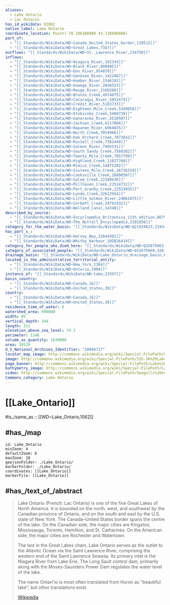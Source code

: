 ```yaml
---
aliases:
  - Lake Ontario
  - Lac Ontario
has_id_wikidata: Q1062
native_label: Lake Ontario
coordinate_location: Point(-78.106388888 43.728888888)
part_of:
  - "[[_Standards/WikiData/WD~Canada_United_States_border,119515]]"
  - "[[_Standards/WikiData/WD~Great_Lakes,7347]]"
outflows: "[[_Standards/WikiData/WD~St._Lawrence_River,134750]]"
inflows:
  - "[[_Standards/WikiData/WD~Niagara_River,182343]]"
  - "[[_Standards/WikiData/WD~Black_River,880495]]"
  - "[[_Standards/WikiData/WD~Don_River,954870]]"
  - "[[_Standards/WikiData/WD~Genesee_River,1422687]]"
  - "[[_Standards/WikiData/WD~Humber_River,1546192]]"
  - "[[_Standards/WikiData/WD~Oswego_River,2036553]]"
  - "[[_Standards/WikiData/WD~Rouge_River,2169206]]"
  - "[[_Standards/WikiData/WD~Bronte_Creek,4974075]]"
  - "[[_Standards/WikiData/WD~Cataraqui_River,5051479]]"
  - "[[_Standards/WikiData/WD~Credit_River,5183733]]"
  - "[[_Standards/WikiData/WD~Eighteen_Mile_Creek,5349056]]"
  - "[[_Standards/WikiData/WD~Etobicoke_Creek,5404739]]"
  - "[[_Standards/WikiData/WD~Ganaraska_River,5520507]]"
  - "[[_Standards/WikiData/WD~Jackson_Creek,6117066]]"
  - "[[_Standards/WikiData/WD~Napanee_River,6964835]]"
  - "[[_Standards/WikiData/WD~North_Creek,7054966]]"
  - "[[_Standards/WikiData/WD~Oak_Orchard_Creek,7073641]]"
  - "[[_Standards/WikiData/WD~Russell_Creek,7381440]]"
  - "[[_Standards/WikiData/WD~Salmon_River,7405531]]"
  - "[[_Standards/WikiData/WD~South_Sandy_Creek,7568382]]"
  - "[[_Standards/WikiData/WD~Twenty_Mile_Creek,7857799]]"
  - "[[_Standards/WikiData/WD~Highland_Creek,11027760]]"
  - "[[_Standards/WikiData/WD~Mimico_Creek,14875302]]"
  - "[[_Standards/WikiData/WD~Sixteen_Mile_Creek,16736319]]"
  - "[[_Standards/WikiData/WD~Cooksville_Creek,16890587]]"
  - "[[_Standards/WikiData/WD~Salem_Creek,22389438]]"
  - "[[_Standards/WikiData/WD~Millhaven_Creek,22514732]]"
  - "[[_Standards/WikiData/WD~Port_Granby_Creek,22553935]]"
  - "[[_Standards/WikiData/WD~Lynde_Creek,22612954]]"
  - "[[_Standards/WikiData/WD~Little_Salmon_River,24061075]]"
  - "[[_Standards/WikiData/WD~Corbett_Creek,39791932]]"
  - "[[_Standards/WikiData/WD~Welland_Canal,14348]]"
described_by_source:
  - "[[_Standards/WikiData/WD~Encyclopædia_Britannica_11th_edition,867541]]"
  - "[[_Standards/WikiData/WD~The_Nuttall_Encyclopædia,3181656]]"
category_for_the_water_basin: "[[_Standards/WikiData/WD~Q21934623,21934623]]"
has_part_s_:
  - "[[_Standards/WikiData/WD~Horsey_Bay,22644301]]"
  - "[[_Standards/WikiData/WD~Whitby_Harbour,105826410]]"
category_for_people_who_died_here: "[[_Standards/WikiData/WD~Q32675663,32675663]]"
category_of_associated_people: "[[_Standards/WikiData/WD~Q32675669,32675669]]"
drainage_basin: "[[_Standards/WikiData/WD~Lake_Ontario_drainage_basin,63346276]]"
located_in_the_administrative_territorial_entity:
  - "[[_Standards/WikiData/WD~New_York,1384]]"
  - "[[_Standards/WikiData/WD~Ontario,1904]]"
instance_of: "[[_Standards/WikiData/WD~lake,23397]]"
basin_country:
  - "[[_Standards/WikiData/WD~Canada,16]]"
  - "[[_Standards/WikiData/WD~United_States,30]]"
country:
  - "[[_Standards/WikiData/WD~Canada,16]]"
  - "[[_Standards/WikiData/WD~United_States,30]]"
residence_time_of_water: 6
watershed_area: 690000
width: 85
vertical_depth: 244
length: 311
elevation_above_sea_level: 74.1
perimeter: 1146
volume_as_quantity: 1639000
area: 18529
U_S_National_Archives_Identifier: "10046717"
locator_map_image: http://commons.wikimedia.org/wiki/Special:FilePath/Great%20Lakes%20Lake%20Ontario.png
image: http://commons.wikimedia.org/wiki/Special:FilePath/ISS-36%20Lake%20Ontario%20%28horizontal%29.jpg
page_banner: http://commons.wikimedia.org/wiki/Special:FilePath/Lake%20Ontario%20banner.jpg
bathymetry_image: http://commons.wikimedia.org/wiki/Special:FilePath/Lake%20Ontario%20bathymetry%20map.png
video: http://commons.wikimedia.org/wiki/Special:FilePath/Seagulls%20on%20Ontario%20Lake%2002.webm
Commons_category: Lake Ontario
---
```


# [[Lake_Ontario]] 

#is_/same_as :: [[WD~Lake_Ontario,1062]] 

## #has_/map 

```leaflet
id: Lake_Ontario
minZoom: 4 
defaultZoom: 6 
maxZoom: 18
geojsonFolder: ./Lake_Ontario/
markerFolder: ./Lake_Ontario/
coordinates: [[Lake_Ontario]] 
markerFile: [[Lake_Ontario]] 
```


## #has_/text_of_/abstract 

> Lake Ontario (French: Lac Ontario) is one of the five Great Lakes of North America. It is bounded on the north, west, and southwest by the Canadian province of Ontario, and on the south and east by the U.S. state of New York. The Canada–United States border spans the centre of the lake. On the Canadian side, the major cities are Kingston, Mississauga, Toronto, Hamilton, and St. Catharines. On the American side, the major cities are Rochester and Watertown.
>
> The last in the Great Lakes chain, Lake Ontario serves as the outlet to the Atlantic Ocean via the Saint Lawrence River, comprising the western end of the Saint Lawrence Seaway. Its primary inlet is the Niagara River from Lake Erie. The Long Sault control dam, primarily along with the Moses-Saunders Power Dam regulates the water level of the lake.
>
> The name Ontarí'io is most often translated from Huron as "beautiful lake", but other translations exist.
>
> [Wikipedia](https://en.wikipedia.org/wiki/Lake%20Ontario) 

